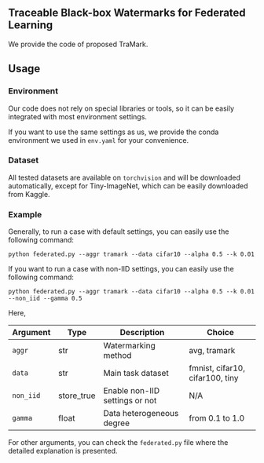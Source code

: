 ## Traceable Black-box Watermarks for Federated Learning

We provide the code of proposed TraMark.

## Usage

### Environment

Our code does not rely on special libraries or tools, so it can be easily integrated with most environment settings. 

If you want to use the same settings as us, we provide the conda environment we used in `env.yaml` for your convenience.

### Dataset

All tested datasets are available on `torchvision` and will be downloaded automatically, except for Tiny-ImageNet, which can be easily downloaded from Kaggle.

### Example

Generally, to run a case with default settings, you can easily use the following command:

```
python federated.py --aggr tramark --data cifar10 --alpha 0.5 --k 0.01
```

If you want to run a case with non-IID settings, you can easily use the following command:

```
python federated.py --aggr tramark --data cifar10 --alpha 0.5 --k 0.01 --non_iid --gamma 0.5

```

Here,

| Argument        | Type       | Description   | Choice |
|-----------------|------------|---------------|--------|
| `aggr`         | str   | Watermarking method | avg, tramark |
| `data`    |   str     | Main task dataset          | fmnist, cifar10, cifar100, tiny |
| `non_iid`         | store_true | Enable non-IID settings or not      | N/A |
| `gamma`         | float | Data heterogeneous degree     | from 0.1 to 1.0|

For other arguments, you can check the `federated.py` file where the detailed explanation is presented.


